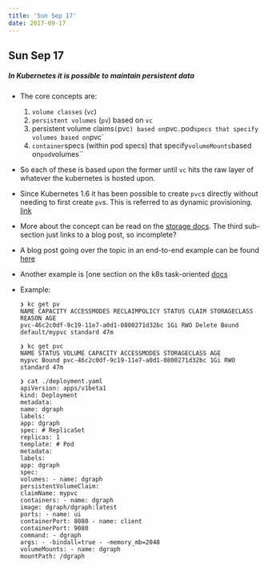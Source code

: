 ```yaml
---
title: 'Sun Sep 17'
date: 2017-09-17
---
```


## Sun Sep 17

##### In Kubernetes it is possible to maintain persistent data

- The core concepts are:

  1. `volume classes` (`vc`)
  2. `persistent volumes` (`pv`) based on `vc`
  3. persistent volume claims`(`pvc`) based on`pvc`.`pod`specs that specify volumes based on`pvc`
  4. `container`specs (within pod specs) that specify`volumeMounts`based on`pod`volumes``

- So each of these is based upon the former until `vc` hits the raw layer of whatever the kubernetes is hosted upon.

- Since Kubernetes 1.6 it has been possible to create `pvc`s directly without needing to first create `pv`s. This is referred to as dynamic provisioning. [link](http://blog.kubernetes.io/2017/03/dynamic-provisioning-and-storage-classes-kubernetes.html)

- More about the concept can be read on the [storage docs](https://kubernetes.io/docs/concepts/storage/volumes/). The third sub-section just links to a blog post, so incomplete?

- A blog post going over the topic in an end-to-end example can be found [here](http://blog.bigbinary.com/2017/04/12/using-kubernetes-persistent-volume-for-persistent-data-storage.html)

- Another example is [one section on the k8s task-oriented [docs](https://kubernetes.io/docs/tasks/configure-pod-container/configure-persistent-volume-storage/)

- Example:

  ```
  ❯ kc get pv
  NAME CAPACITY ACCESSMODES RECLAIMPOLICY STATUS CLAIM STORAGECLASS REASON AGE
  pvc-46c2c0df-9c19-11e7-a0d1-0800271d32bc 1Gi RWO Delete Bound default/mypvc standard 47m

  ❯ kc get pvc
  NAME STATUS VOLUME CAPACITY ACCESSMODES STORAGECLASS AGE
  mypvc Bound pvc-46c2c0df-9c19-11e7-a0d1-0800271d32bc 1Gi RWO standard 47m

  ❯ cat ./deployment.yaml
  apiVersion: apps/v1beta1
  kind: Deployment
  metadata:
  name: dgraph
  labels:
  app: dgraph
  spec: # ReplicaSet
  replicas: 1
  template: # Pod
  metadata:
  labels:
  app: dgraph
  spec:
  volumes: - name: dgraph
  persistentVolumeClaim:
  claimName: mypvc
  containers: - name: dgraph
  image: dgraph/dgraph:latest
  ports: - name: ui
  containerPort: 8080 - name: client
  containerPort: 9080
  command: - dgraph
  args: - -bindall=true - -memory_mb=2048
  volumeMounts: - name: dgraph
  mountPath: /dgraph
  ```
